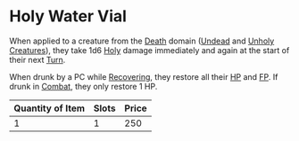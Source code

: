 # Holy Water Vial

When applied to a creature from the [Death](../../../Magic/Spells/Spell%20Domains/Death.md) domain ([Undead](../../../Resources%20for%20GMs/Creatures/Creature%20Types/Undead.md) and [Unholy Creatures](../../../Resources%20for%20GMs/Creatures/Creature%20Types/Unholy%20Creature.md)), they take 1d6 [Holy](../../../Game%20Procedures/Combat/Damage%20Types/Holy.md) damage immediately and again at the start of their next [Turn](../../../Game%20Procedures/Core%20Procedures/Turn.md).

When drunk by a PC while [Recovering](../../../Game%20Procedures/Exploration/Delving.md#Recover), they restore all their [HP](../../../Player%20Characters/Derived%20Statistics/Health%20Points.md) and [FP](../../../Player%20Characters/Derived%20Statistics/Fatigue%20Points.md). If drunk in [Combat](../../../Game%20Procedures/Combat/Combat.md), they only restore 1 HP.

| Quantity of Item | Slots | Price |
| ---------------- | ----- | ----- |
| 1                | 1     | 250   |

